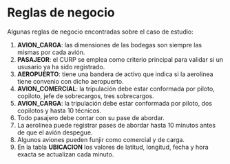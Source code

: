 # Reglas de negocio

Algunas reglas de negocio encontradas sobre el caso de estudio: 

1. **AVION_CARGA**: las dimensiones de las bodegas son siempre las mismas por cada avión. 
2. **PASAJEOR**: el CURP se emplea como criterio principal para validar si un ususario ya ha sido registrado. 
3. **AEROPUERTO**: tiene una bandera de activo que indica si la aerolínea tiene convenio con dicho aeropuerto. 
4. **AVION_COMERCIAL**: la tripulación debe estar conformada por piloto, copiloto, jefe de sobrecargos, tres sobrecargos. 
5. **AVION_CARGA**: la tripulación debe estar conformada por piloto, dos copilotos y hasta 10 técnicos.
6. Todo pasajero debe contar con su pase de abordar.
7. La aerolínea puede registrar pases de abordar hasta 10 minutos antes de que el avión despegue. 
8. Algunos aviones pueden funjir como comercial y de carga.
9. En la tabla **UBICACION** los valores de latitud, longitud, fecha y hora exacta se actualizan cada minuto. 